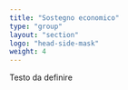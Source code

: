 ```yaml
---
title: "Sostegno economico"
type: "group"
layout: "section"
logo: "head-side-mask"
weight: 4
---
```


Testo da definire
